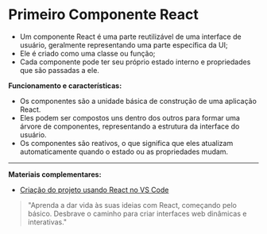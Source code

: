 # Primeiro Componente React

- Um componente React é uma parte reutilizável de uma interface de usuário, geralmente representando uma parte específica da UI;
- Ele é criado como uma classe ou função;
- Cada componente pode ter seu próprio estado interno e propriedades que são passadas a ele.

**Funcionamento e características:**

- Os componentes são a unidade básica de construção de uma aplicação React.
- Eles podem ser compostos uns dentro dos outros para formar uma árvore de componentes, representando a estrutura da interface do usuário.
- Os componentes são reativos, o que significa que eles atualizam automaticamente quando o estado ou as propriedades mudam.

---

**Materiais complementares:**

- [Criação do projeto usando React no VS Code](../../recursos/TXT/Criacao_projeto_vite_React_no_VSCode.txt)

> "Aprenda a dar vida às suas ideias com React, começando pelo básico. Desbrave o caminho para criar interfaces web dinâmicas e interativas."

